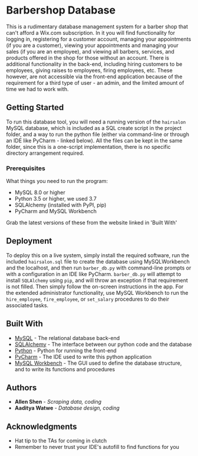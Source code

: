 # Barbershop Database

This is a rudimentary database management system for a barber shop that can't afford a Wix.com 
subscription. In it you will find functionality for logging in, registering for a customer account,
managing your appointments (if you are a customer), viewing your appointments and managing your 
sales (if you are an employee), and viewing all barbers, services, and products offered in the shop
for those without an account. 
There is additional functionality in the back-end, including hiring customers to be employees, 
giving raises to employees, firing employees, etc. These however, are not accessible via the 
front-end application because of the requirement for a third type of user - an admin, and the 
limited amount of time we had to work with. 

## Getting Started

To run this database tool, you will need a running version of the `hairsalon` MySQL database, which
is included as a SQL create script in the project folder, and a way to run the python file (either 
via command-line or through an IDE like PyCharm - linked below). All the files can be kept in the
same folder, since this is a one-script implementation, there is no specific directory arrangement 
required.

### Prerequisites

What things you need to run the program:
* MySQL 8.0 or higher
* Python 3.5 or higher, we used 3.7
* SQLAlchemy (installed with PyPI, pip)
* PyCharm and MySQL Workbench

Grab the latest versions of these from the website linked in 'Built With'

## Deployment

To deploy this on a live system, simply install the required software, run the included 
`hairsalon.sql` file to create the database using MySQLWorkbench and the localhost, and then run 
`barber_db.py` with command-line prompts or with a configuration in an IDE like PyCharm. 
`barber_db.py` will attempt to install `SQLAlchemy` using `pip`, and will throw an exception if 
that requirement is not filled. Then simply follow the on-screen instructions in the app. For the
extended administrator functionality, use MySQL Workbench to run the `hire_employee`, 
`fire_employee`, or `set_salary` procedures to do their associated tasks. 

## Built With

* [MySQL](https://www.mysql.com/) - The relational database back-end
* [SQLAlchemy](https://www.sqlalchemy.org/) - The interface between our python code and the 
database
* [Python](https://www.python.org) - Python for running the front-end
* [PyCharm](https://www.jetbrains.com/pycharm/) - The IDE used to write this python application
* [MySQL Workbench](https://www.mysql.com/products/workbench/) - The GUI used to define the 
database structure, and to write its functions and procedures

## Authors

* **Allen Shen** - *Scraping data, coding*
* **Aaditya Watwe** - *Database design, coding*

## Acknowledgments

* Hat tip to the TAs for coming in clutch
* Remember to never trust your IDE's autofill to find functions for you
